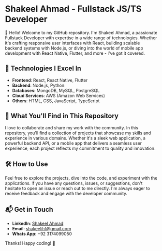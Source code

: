 # Shakeel Ahmad - Fullstack JS/TS Developer

👋 Hello! Welcome to my GitHub repository. I'm Shakeel Ahmad, a passionate Fullstack Developer with expertise in a wide range of technologies. Whether it's crafting responsive user interfaces with React, building scalable backend systems with Node.js, or diving into the world of mobile app development with React Native, Flutter, and more - I've got it covered.

## 🚀 Technologies I Excel In

- **Frontend**: React, React Native, Flutter
- **Backend**: Node.js, Python
- **Databases**: MongoDB, MySQL, PostgreSQL
- **Cloud Services**: AWS (Amazon Web Services)
- **Others**: HTML, CSS, JavaScript, TypeScript

## 🌟 What You'll Find in This Repository

I love to collaborate and share my work with the community. In this repository, you'll find a collection of projects that showcase my skills and experience in various domains. Whether it's a sleek web application, a powerful backend API, or a mobile app that delivers a seamless user experience, each project reflects my commitment to quality and innovation.

## 🛠 How to Use

Feel free to explore the projects, dive into the code, and experiment with the applications. If you have any questions, issues, or suggestions, don't hesitate to open an issue or reach out to me directly. I'm always eager to receive feedback and engage with the developer community.

## 📬 Get in Touch

- **LinkedIn**: [Shakeel Ahmad](https://www.linkedin.com/in/shakeel-ahmad-01896a1b5/)
- **Email**: shakeelihf@gmail.com
- **Whats App**: +92 3174099050



Thanks! Happy coding! 🚀
